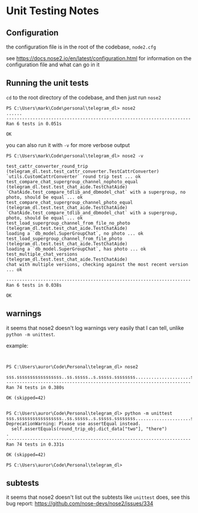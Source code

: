 # Unit Testing Notes

## Configuration

the configuration file is in the root of the codebase, `node2.cfg`

see https://docs.nose2.io/en/latest/configuration.html for information on the configuration file
and what can go in it

## Running the unit tests

`cd` to the root directory of the codebase, and then just run `nose2`

```plaintext
PS C:\Users\mark\Code\personal\telegram_dl> nose2
......
----------------------------------------------------------------------
Ran 6 tests in 0.051s

OK
```

you can also run it with `-v` for more verbose output

```plaintext
PS C:\Users\mark\Code\personal\telegram_dl> nose2 -v

test_cattr_converter_round_trip (telegram_dl.test.test_cattr_converter.TestCattrConverter)
`utils.CustomCattrConverter` round trip test ... ok
test_compare_chat_supergroup_channel_nophoto_equal (telegram_dl.test.test_chat_aide.TestChatAide)
`ChatAide.test_compare_tdlib_and_dbmodel_chat` with a supergroup, no photo, should be equal ... ok
test_compare_chat_supergroup_channel_photo_equal (telegram_dl.test.test_chat_aide.TestChatAide)
`ChatAide.test_compare_tdlib_and_dbmodel_chat` with a supergroup, photo, should be equal ... ok
test_load_supergroup_channel_from_file_no_photo (telegram_dl.test.test_chat_aide.TestChatAide)
loading a `db_model.SuperGroupChat`, no photo ... ok
test_load_supergroup_channel_from_file_photo (telegram_dl.test.test_chat_aide.TestChatAide)
loading a `db_model.SuperGroupChat`, has photo ... ok
test_multiple_chat_versions (telegram_dl.test.test_chat_aide.TestChatAide)
chat with multiple versions, checking against the most recent version ... ok

----------------------------------------------------------------------
Ran 6 tests in 0.038s

OK
```

## warnings

it seems that nose2 doesn't log warnings very easily that I can tell, unlike
`python -m unittest`.

example:

```plaintext


PS C:\Users\auror\Code\Personal\telegram_dl> nose2

sss.sssssssssssssssss..ss.sssss..s.sssss.ssssssss.....................s...
----------------------------------------------------------------------
Ran 74 tests in 0.380s

OK (skipped=42)


PS C:\Users\auror\Code\Personal\telegram_dl> python -m unittest
sss.sssssssssssssssss..ss.sssss..s.sssss.ssssssss.....................s..C:\Users\auror\Code\Personal\telegram_dl\telegram_dl\test\test_cattr_converter.py:103: DeprecationWarning: Please use assertEqual instead.
  self.assertEquals(round_trip_obj.dict_data["two"], "there")
.
----------------------------------------------------------------------
Ran 74 tests in 0.331s

OK (skipped=42)

PS C:\Users\auror\Code\Personal\telegram_dl>
```

## subtests

it seems that nose2 doesn't list out the subtests like `unittest` does, see
this bug report: https://github.com/nose-devs/nose2/issues/334